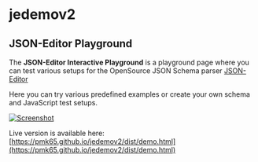 # jedemov2
## JSON-Editor Playground

The **JSON-Editor Interactive Playground** is a playground page where you can test various setups for the OpenSource JSON Schema parser [JSON-Editor](https://github.com/json-editor/json-editor#json-editor)

Here you can try various predefined examples or create your own schema and JavaScript test setups.

[![Screenshot](https://i.imgur.com/IPeDvpL.png)](https://pmk65.github.io/jedemov2/dist/demo.html)

Live version is available here: [https://pmk65.github.io/jedemov2/dist/demo.html](https://pmk65.github.io/jedemov2/dist/demo.html)
